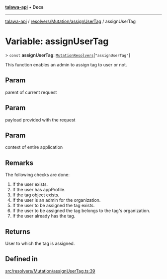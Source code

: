 [**talawa-api**](../../../../README.md) • **Docs**

***

[talawa-api](../../../../modules.md) / [resolvers/Mutation/assignUserTag](../README.md) / assignUserTag

# Variable: assignUserTag

\> `const` **assignUserTag**: [`MutationResolvers`](../../../../types/generatedGraphQLTypes/type-aliases/MutationResolvers.md)\[`"assignUserTag"`\]

This function enables an admin to assign tag to user or not.

## Param

parent of current request

## Param

payload provided with the request

## Param

context of entire application

## Remarks

The following checks are done:
1. If the user exists.
2. If the user has appProfile.
3. If the tag object exists.
4. If the user is an admin for the organization.
5. If the user to be assigned the tag exists.
6. If the user to be assigned the tag belongs to the tag's organization.
7. If the user already has the tag.

## Returns

User to which the tag is assigned.

## Defined in

[src/resolvers/Mutation/assignUserTag.ts:39](https://github.com/PalisadoesFoundation/talawa-api/blob/f1c816bca43cc03a8c1bd303394e2550a50db017/src/resolvers/Mutation/assignUserTag.ts#L39)
